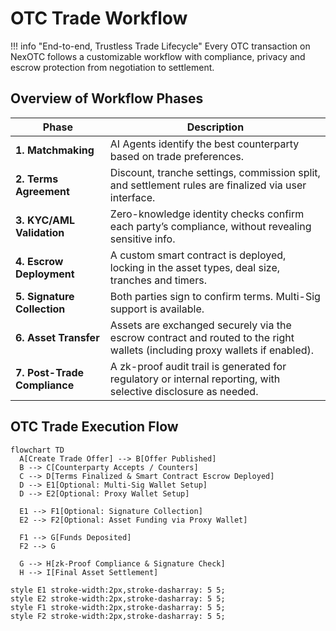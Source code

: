 # OTC Trade Workflow

!!! info "End-to-end, Trustless Trade Lifecycle"
    Every OTC transaction on NexOTC follows a customizable workflow with compliance, privacy and escrow protection from negotiation to settlement.

## Overview of Workflow Phases

| Phase                        | Description                                                                                                                     |
|------------------------------|---------------------------------------------------------------------------------------------------------------------------------|
| **1. Matchmaking**           | AI Agents identify the best counterparty based on trade preferences.                                                            |
| **2. Terms Agreement**       | Discount, tranche settings, commission split, and settlement rules are finalized via user interface.                            |
| **3. KYC/AML Validation**    | Zero-knowledge identity checks confirm each party’s compliance, without revealing sensitive info.                               |
| **4. Escrow Deployment**     | A custom smart contract is deployed, locking in the asset types, deal size, tranches and timers.                                |
| **5. Signature Collection**  | Both parties sign to confirm terms. Multi-Sig support is available.                                                             |
| **6. Asset Transfer**        | Assets are exchanged securely via the escrow contract and routed to the right wallets (including proxy wallets if enabled).     |
| **7. Post-Trade Compliance** | A zk-proof audit trail is generated for regulatory or internal reporting, with selective disclosure as needed.                  |

## OTC Trade Execution Flow

```mermaid
flowchart TD
  A[Create Trade Offer] --> B[Offer Published]
  B --> C[Counterparty Accepts / Counters]
  C --> D[Terms Finalized & Smart Contract Escrow Deployed]
  D --> E1[Optional: Multi-Sig Wallet Setup]
  D --> E2[Optional: Proxy Wallet Setup]

  E1 --> F1[Optional: Signature Collection]
  E2 --> F2[Optional: Asset Funding via Proxy Wallet]

  F1 --> G[Funds Deposited]
  F2 --> G

  G --> H[zk-Proof Compliance & Signature Check]
  H --> I[Final Asset Settlement]

style E1 stroke-width:2px,stroke-dasharray: 5 5;
style E2 stroke-width:2px,stroke-dasharray: 5 5;
style F1 stroke-width:2px,stroke-dasharray: 5 5;
style F2 stroke-width:2px,stroke-dasharray: 5 5;
```
